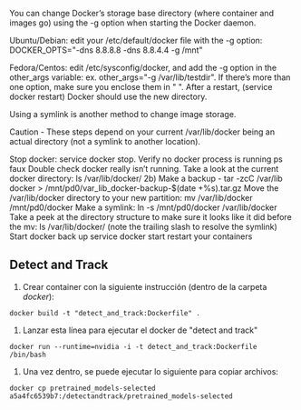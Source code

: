 You can change Docker’s storage base directory (where container and images go) using the -g option when starting the Docker daemon.

Ubuntu/Debian: edit your /etc/default/docker file with the -g option: DOCKER_OPTS="-dns 8.8.8.8 -dns 8.8.4.4 -g /mnt"

Fedora/Centos: edit /etc/sysconfig/docker, and add the -g option in the other_args variable: ex. other_args="-g /var/lib/testdir". If there’s more than one option, make sure you enclose them in " ". After a restart, (service docker restart) Docker should use the new directory.

Using a symlink is another method to change image storage.

Caution - These steps depend on your current /var/lib/docker being an actual directory (not a symlink to another location).

Stop docker: service docker stop. Verify no docker process is running ps faux
Double check docker really isn’t running. Take a look at the current docker directory: ls /var/lib/docker/
2b) Make a backup - tar -zcC /var/lib docker > /mnt/pd0/var_lib_docker-backup-$(date +%s).tar.gz
Move the /var/lib/docker directory to your new partition: mv /var/lib/docker /mnt/pd0/docker
Make a symlink: ln -s /mnt/pd0/docker /var/lib/docker
Take a peek at the directory structure to make sure it looks like it did before the mv: ls /var/lib/docker/ (note the trailing slash to resolve the symlink)
Start docker back up service docker start
restart your containers

## Detect and Track

1. Crear container con la siguiente instrucción (dentro de la carpeta *docker*):
```
docker build -t "detect_and_track:Dockerfile" .
```

1. Lanzar esta línea para ejecutar el docker de "detect and track"
```
docker run --runtime=nvidia -i -t detect_and_track:Dockerfile /bin/bash
```

1. Una vez dentro, se puede ejecutar lo siguiente para copiar archivos:
```
docker cp pretrained_models-selected a5a4fc6539b7:/detectandtrack/pretrained_models-selected
```
